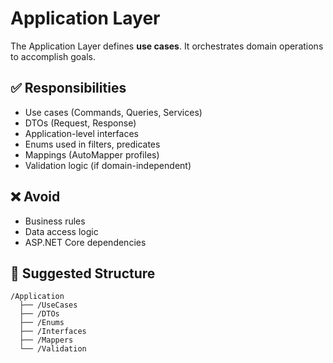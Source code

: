 # Application Layer

The Application Layer defines **use cases**. It orchestrates domain operations to accomplish goals.

## ✅ Responsibilities
- Use cases (Commands, Queries, Services)
- DTOs (Request, Response)
- Application-level interfaces
- Enums used in filters, predicates
- Mappings (AutoMapper profiles)
- Validation logic (if domain-independent)

## ❌ Avoid
- Business rules
- Data access logic
- ASP.NET Core dependencies

## 📁 Suggested Structure
```
/Application
  ├── /UseCases
  ├── /DTOs
  ├── /Enums
  ├── /Interfaces
  ├── /Mappers
  └── /Validation
```

